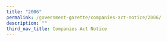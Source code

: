 ```yaml
---
title: "2006"
permalink: /government-gazette/companies-act-notice/2006/
description: ""
third_nav_title: Companies Act Notice
---
```

